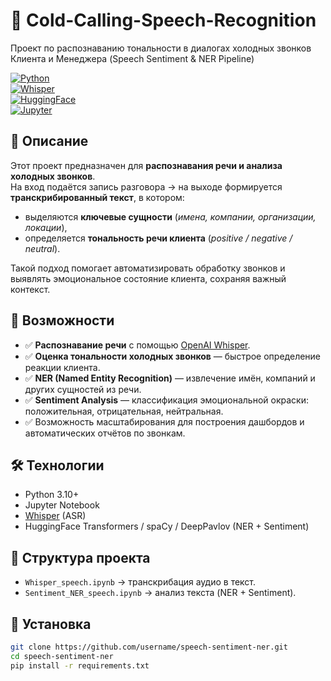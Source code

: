 # 🎤 Cold-Calling-Speech-Recognition
Проект по распознаванию тональности в диалогах холодных звонков Клиента и Менеджера (Speech Sentiment & NER Pipeline)

[![Python](https://img.shields.io/badge/python-3.10%2B-blue)](https://www.python.org/)  
[![Whisper](https://img.shields.io/badge/OpenAI-Whisper-green)](https://github.com/openai/whisper)  
[![HuggingFace](https://img.shields.io/badge/HuggingFace-Transformers-yellow)](https://huggingface.co/transformers/)  
[![Jupyter](https://img.shields.io/badge/Jupyter-Notebook-orange)](https://jupyter.org/)  

## 📌 Описание  
Этот проект предназначен для **распознавания речи и анализа холодных звонков**.  
На вход подаётся запись разговора → на выходе формируется **транскрибированный текст**, в котором:  
- выделяются **ключевые сущности** (*имена, компании, организации, локации*),  
- определяется **тональность речи клиента** (*positive / negative / neutral*).  

Такой подход помогает автоматизировать обработку звонков и выявлять эмоциональное состояние клиента, сохраняя важный контекст.  

## 🚀 Возможности  
- ✅ **Распознавание речи** с помощью [OpenAI Whisper](https://github.com/openai/whisper).  
- ✅ **Оценка тональности холодных звонков** — быстрое определение реакции клиента.  
- ✅ **NER (Named Entity Recognition)** — извлечение имён, компаний и других сущностей из речи.  
- ✅ **Sentiment Analysis** — классификация эмоциональной окраски: положительная, отрицательная, нейтральная.  
- ✅ Возможность масштабирования для построения дашбордов и автоматических отчётов по звонкам.  

## 🛠️ Технологии  
- Python 3.10+  
- Jupyter Notebook  
- [Whisper](https://github.com/openai/whisper) (ASR)  
- HuggingFace Transformers / spaCy / DeepPavlov (NER + Sentiment)  

## 📂 Структура проекта  
- `Whisper_speech.ipynb` → транскрибация аудио в текст.  
- `Sentiment_NER_speech.ipynb` → анализ текста (NER + Sentiment).  

## 🔧 Установка  
```bash
git clone https://github.com/username/speech-sentiment-ner.git
cd speech-sentiment-ner
pip install -r requirements.txt

